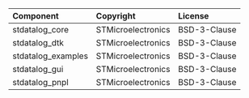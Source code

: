 | Component          | Copyright            	| License   	|
|:---------          |:-------              	|:----------	|
| stdatalog_core	 | STMicroelectronics	| BSD-3-Clause	|
| stdatalog_dtk		 | STMicroelectronics	| BSD-3-Clause	|
| stdatalog_examples | STMicroelectronics	| BSD-3-Clause	|
| stdatalog_gui		 | STMicroelectronics	| BSD-3-Clause	|
| stdatalog_pnpl	 | STMicroelectronics	| BSD-3-Clause	|
